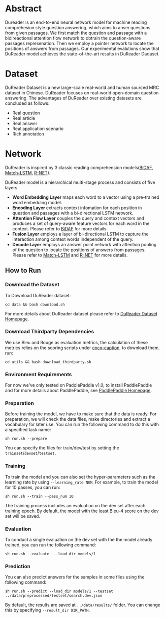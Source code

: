 # Abstract
Dureader is an end-to-end neural network model for machine reading comprehesion style question answering, which aims to anser questions from given passages. We first match the question and passage with a bidireactional attention flow network to obtrain the question-aware passages represenation. Then we employ a pointer network to locate the positions of answers from passages. Our experimental evalutions show that DuReader model achieves the state-of-the-art results in DuReader Dadaset.
# Dataset
DuReader Dataset is a new large-scale real-world and human sourced MRC dataset in Chinese. DuReader focuses on real-world open-domain question answering. The advantages of DuReader over existing datasets are concluded as follows:
 - Real question
 - Real article
 - Real answer
 - Real application scenario
 - Rich annotation

# Network
DuReader is inspired by 3 classic reading comprehension models([BiDAF](https://arxiv.org/abs/1611.01603), [Match-LSTM](https://arxiv.org/abs/1608.07905), [R-NET](https://www.microsoft.com/en-us/research/wp-content/uploads/2017/05/r-net.pdf)).

DuReader model is a hierarchical multi-stage process and consists of five layers

- **Word Embedding Layer** maps each word to a vector using a pre-trained word embedding model.
- **Encoding Layer** extracts context infomation for each position in question and passages with a bi-directional LSTM network.
- **Attention Flow Layer** couples the query and context vectors and produces a set of query-aware feature vectors for each word in the context. Please refer to [BiDAF](https://arxiv.org/abs/1611.01603) for more details.
- **Fusion Layer** employs a layer of bi-directional LSTM to capture the interaction among context words independent of the query.
- **Decode Layer** employs an answer point network with attention pooling of the quesiton to locate the positions of answers from passages. Please refer to [Match-LSTM](https://arxiv.org/abs/1608.07905) and [R-NET](https://www.microsoft.com/en-us/research/wp-content/uploads/2017/05/r-net.pdf) for more details.

## How to Run
### Download the Dataset
To Download DuReader dataset:
```
cd data && bash download.sh
```
For more details about DuReader dataset please refer to [DuReader Dataset Homepage](https://ai.baidu.com//broad/subordinate?dataset=dureader).

### Download Thirdparty Dependencies
We use Bleu and Rouge as evaluation metrics, the calculation of these metrics relies on the scoring scripts under [coco-caption](https://github.com/tylin/coco-caption), to download them, run:

```
cd utils && bash download_thirdparty.sh
```
### Environment Requirements
For now we've only tested on PaddlePaddle v1.0, to install PaddlePaddle and for more details about PaddlePaddle, see [PaddlePaddle Homepage](http://paddlepaddle.org).

### Preparation
Before training the model, we have to make sure that the data is ready. For preparation, we will check the data files, make directories and extract a vocabulary for later use. You can run the following command to do this with a specified task name:

```
sh run.sh --prepare
```
You can specify the files for train/dev/test by setting the `trainset`/`devset`/`testset`.
### Training
To train the model and you can also set the hyper-parameters such as the learning rate by using `--learning_rate NUM`. For example, to train the model for 10 passes, you can run:

```
sh run.sh --train --pass_num 10
```

The training process includes an evaluation on the dev set after each training epoch. By default, the model with the least Bleu-4 score on the dev set will be saved.

### Evaluation
To conduct a single evaluation on the dev set with the the model already trained, you can run the following command:

```
sh run.sh --evaluate  --load_dir models/1
```

### Prediction
You can also predict answers for the samples in some files using the following command:

```
sh run.sh --predict --load_dir models/1 --testset ../data/preprocessed/testset/search.dev.json
```

By default, the results are saved at `../data/results/` folder. You can change this by specifying `--result_dir DIR_PATH`.
